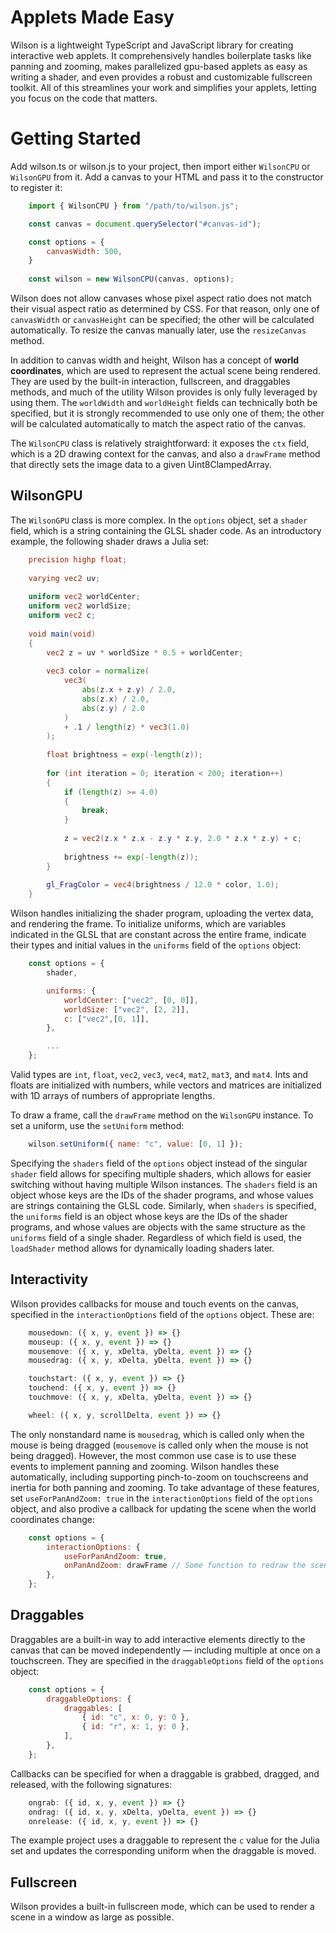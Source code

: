 # Applets Made Easy

Wilson is a lightweight TypeScript and JavaScript library for creating interactive web applets. It comprehensively handles boilerplate tasks like panning and zooming, makes parallelized gpu-based applets as easy as writing a shader, and even provides a robust and customizable fullscreen toolkit. All of this streamlines your work and simplifies your applets, letting you focus on the code that matters.



# Getting Started

Add wilson.ts or wilson.js to your project, then import either `WilsonCPU` or `WilsonGPU` from it. Add a canvas to your HTML and pass it to the constructor to register it:
```js
    import { WilsonCPU } from "/path/to/wilson.js";

	const canvas = document.querySelector("#canvas-id");

    const options = {
		canvasWidth: 500,
	}
    
    const wilson = new WilsonCPU(canvas, options);
```

Wilson does not allow canvases whose pixel aspect ratio does not match their visual aspect ratio as determined by CSS. For that reason, only one of `canvasWidth` or `canvasHeight` can be specified; the other will be calculated automatically. To resize the canvas manually later, use the `resizeCanvas` method.

In addition to canvas width and height, Wilson has a concept of **world coordinates**, which are used to represent the actual scene being rendered. They are used by the built-in interaction, fullscreen, and draggables methods, and much of the utility Wilson provides is only fully leveraged by using them. The `worldWidth` and `worldHeight` fields can technically both be specified, but it is strongly recommended to use only one of them; the other will be calculated automatically to match the aspect ratio of the canvas.

The `WilsonCPU` class is relatively straightforward: it exposes the `ctx` field, which is a 2D drawing context for the canvas, and also a `drawFrame` method that directly sets the image data to a given Uint8ClampedArray.



## WilsonGPU

The `WilsonGPU` class is more complex. In the `options` object, set a `shader` field, which is a string containing the GLSL shader code. As an introductory example, the following shader draws a Julia set:

```glsl
	precision highp float;
	
	varying vec2 uv;
	
	uniform vec2 worldCenter;
	uniform vec2 worldSize;
	uniform vec2 c;
	
	void main(void)
	{
		vec2 z = uv * worldSize * 0.5 + worldCenter;
		
		vec3 color = normalize(
			vec3(
				abs(z.x + z.y) / 2.0,
				abs(z.x) / 2.0,
				abs(z.y) / 2.0
			)
			+ .1 / length(z) * vec3(1.0)
		);
		
		float brightness = exp(-length(z));
		
		for (int iteration = 0; iteration < 200; iteration++)
		{	
			if (length(z) >= 4.0)
			{
				break;
			}
			
			z = vec2(z.x * z.x - z.y * z.y, 2.0 * z.x * z.y) + c;
			
			brightness += exp(-length(z));
		}
		
		gl_FragColor = vec4(brightness / 12.0 * color, 1.0);
	}
```

Wilson handles initializing the shader program, uploading the vertex data, and rendering the frame. To initialize uniforms, which are variables indicated in the GLSL that are constant across the entire frame, indicate their types and initial values in the `uniforms` field of the `options` object:

```js
	const options = {
		shader,

		uniforms: {
			worldCenter: ["vec2", [0, 0]],
			worldSize: ["vec2", [2, 2]],
			c: ["vec2",[0, 1]],
		},

		...
	};
```

Valid types are `int`, `float`, `vec2`, `vec3`, `vec4`, `mat2`, `mat3`, and `mat4`. Ints and floats are initialized with numbers, while vectors and matrices are initialized with 1D arrays of numbers of appropriate lengths.

To draw a frame, call the `drawFrame` method on the `WilsonGPU` instance. To set a uniform, use the `setUniform` method:

```js
	wilson.setUniform({ name: "c", value: [0, 1] });
```

Specifying the `shaders` field of the `options` object instead of the singular `shader` field allows for specifing multiple shaders, which allows for easier switching without having multiple Wilson instances. The `shaders` field is an object whose keys are the IDs of the shader programs, and whose values are strings containing the GLSL code. Similarly, when `shaders` is specified, the `uniforms` field is an object whose keys are the IDs of the shader programs, and whose values are objects with the same structure as the `uniforms` field of a single shader. Regardless of which field is used, the `loadShader` method allows for dynamically loading shaders later.



## Interactivity

Wilson provides callbacks for mouse and touch events on the canvas, specified in the `interactionOptions` field of the `options` object. These are:

```js
	mousedown: ({ x, y, event }) => {}
	mouseup: ({ x, y, event }) => {}
	mousemove: ({ x, y, xDelta, yDelta, event }) => {}
	mousedrag: ({ x, y, xDelta, yDelta, event }) => {}

	touchstart: ({ x, y, event }) => {}
	touchend: ({ x, y, event }) => {}
	touchmove: ({ x, y, xDelta, yDelta, event }) => {}

	wheel: ({ x, y, scrollDelta, event }) => {}
```

The only nonstandard name is `mousedrag`, which is called only when the mouse is being dragged (`mousemove` is called only when the mouse is not being dragged). However, the most common use case is to use these events to implement panning and zooming. Wilson handles these automatically, including supporting pinch-to-zoom on touchscreens and inertia for both panning and zooming. To take advantage of these features, set `useForPanAndZoom: true` in the `interactionOptions` field of the `options` object, and also prodive a callback for updating the scene when the world coordinates change:

```js
	const options = {
		interactionOptions: {
			useForPanAndZoom: true,
			onPanAndZoom: drawFrame // Some function to redraw the scene.
		},
	};
```



## Draggables

Draggables are a built-in way to add interactive elements directly to the canvas that can be moved independently — including multiple at once on a touchscreen. They are specified in the `draggableOptions` field of the `options` object:

```js
	const options = {
		draggableOptions: {
			draggables: [
				{ id: "c", x: 0, y: 0 },
				{ id: "r", x: 1, y: 0 },
			],
		},
	};
```

Callbacks can be specified for when a draggable is grabbed, dragged, and released, with the following signatures:

```js
	ongrab: ({ id, x, y, event }) => {}
	ondrag: ({ id, x, y, xDelta, yDelta, event }) => {}
	onrelease: ({ id, x, y, event }) => {}
```

The example project uses a draggable to represent the `c` value for the Julia set and updates the corresponding uniform when the draggable is moved.



## Fullscreen

Wilson provides a built-in fullscreen mode, which can be used to render a scene in a window as large as possible.